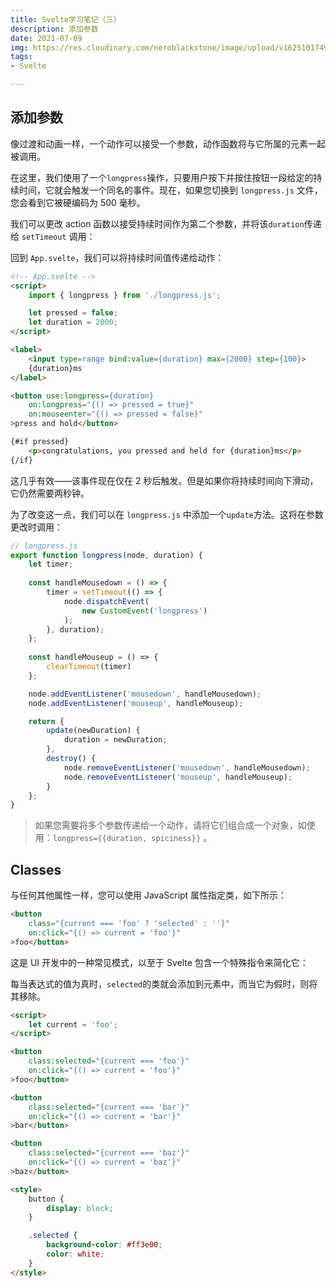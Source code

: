 ```yaml
---
title: Svelte学习笔记（三）
description: 添加参数
date: 2021-07-09
img: https://res.cloudinary.com/neroblackstone/image/upload/v1625101749/svelte_y2yhr6.png
tags:
- Svelte

---
```

## 添加参数

像过渡和动画一样，一个动作可以接受一个参数，动作函数将与它所属的元素一起被调用。

在这里，我们使用了一个`longpress`操作，只要用户按下并按住按钮一段给定的持续时间，它就会触发一个同名的事件。现在，如果您切换到 `longpress.js` 文件，您会看到它被硬编码为 500 毫秒。

我们可以更改 action 函数以接受持续时间作为第二个参数，并将该`duration`传递给 `setTimeout` 调用：

回到 `App.svelte`，我们可以将持续时间值传递给动作：

``` html
<!-- App.svelte -->
<script>
	import { longpress } from './longpress.js';

	let pressed = false;
	let duration = 2000;
</script>

<label>
	<input type=range bind:value={duration} max={2000} step={100}>
	{duration}ms
</label>

<button use:longpress={duration}
	on:longpress="{() => pressed = true}"
	on:mouseenter="{() => pressed = false}"
>press and hold</button>

{#if pressed}
	<p>congratulations, you pressed and held for {duration}ms</p>
{/if}
```

这几乎有效——该事件现在仅在 2 秒后触发。但是如果你将持续时间向下滑动，它仍然需要两秒钟。

为了改变这一点，我们可以在 `longpress.js` 中添加一个`update`方法。这将在参数更改时调用：

``` js
// longpress.js
export function longpress(node, duration) {
	let timer;
	
	const handleMousedown = () => {
		timer = setTimeout(() => {
			node.dispatchEvent(
				new CustomEvent('longpress')
			);
		}, duration);
	};
	
	const handleMouseup = () => {
		clearTimeout(timer)
	};

	node.addEventListener('mousedown', handleMousedown);
	node.addEventListener('mouseup', handleMouseup);

	return {
		update(newDuration) {
			duration = newDuration;
		},
		destroy() {
			node.removeEventListener('mousedown', handleMousedown);
			node.removeEventListener('mouseup', handleMouseup);
		}
	};
}
```

> 如果您需要将多个参数传递给一个动作，请将它们组合成一个对象，如使用：`longpress={{duration, spiciness}}` 。

## Classes

与任何其他属性一样，您可以使用 JavaScript 属性指定类，如下所示：

``` html
<button
	class="{current === 'foo' ? 'selected' : ''}"
	on:click="{() => current = 'foo'}"
>foo</button>
```

这是 UI 开发中的一种常见模式，以至于 Svelte 包含一个特殊指令来简化它：

每当表达式的值为真时，`selected`的类就会添加到元素中，而当它为假时，则将其移除。

``` html
<script>
	let current = 'foo';
</script>

<button
	class:selected="{current === 'foo'}"
	on:click="{() => current = 'foo'}"
>foo</button>

<button
	class:selected="{current === 'bar'}"
	on:click="{() => current = 'bar'}"
>bar</button>

<button
	class:selected="{current === 'baz'}"
	on:click="{() => current = 'baz'}"
>baz</button>

<style>
	button {
		display: block;
	}

	.selected {
		background-color: #ff3e00;
		color: white;
	}
</style>
```